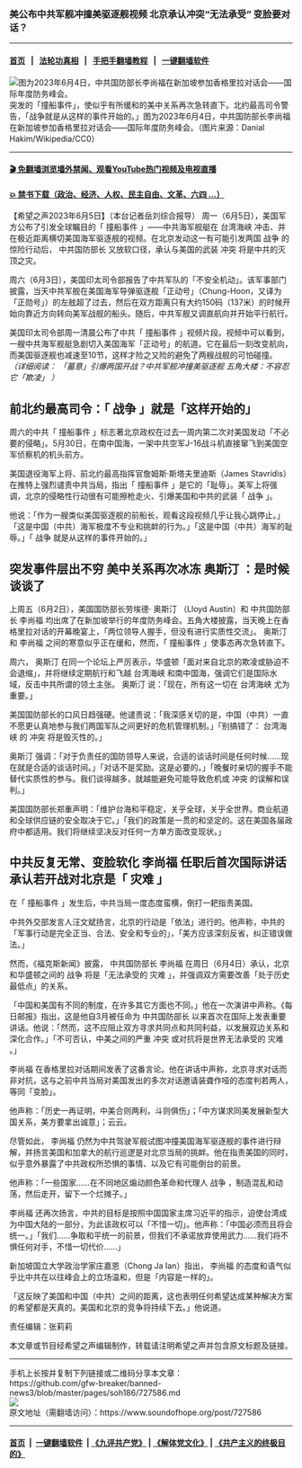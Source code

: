 ### 美公布中共军舰冲撞美驱逐舰视频 北京承认冲突“无法承受” 变脸要对话？
------------------------

#### [首页](https://github.com/gfw-breaker/banned-news3/blob/master/README.md) &nbsp;&nbsp;|&nbsp;&nbsp; [法轮功真相](https://github.com/begood0513/basic/blob/master/README.md)  &nbsp;&nbsp;|&nbsp;&nbsp; [手把手翻墙教程](https://github.com/gfw-breaker/guides/wiki)  &nbsp;&nbsp;|&nbsp;&nbsp; [一键翻墙软件](https://github.com/gfw-breaker/nogfw/blob/master/README.md)  



<div><img alt="图为2023年6月4日，中共国防部长李尚福在新加坡参加香格里拉对话会——国际年度防务峰会。" src="https://img.soundofhope.org/2023-06/1686012883653.jpg"/>
<br/><figcaption class="caption">
 突发的「撞船事件」，使似乎有所缓和的美中关系再次急转直下。北约最高司令警告，「战争就是从这样的事件开始的。」图为2023年6月4日，中共国防部长李尚福在新加坡参加香格里拉对话会——国际年度防务峰会。（图片来源：Danial Hakim/Wikipedia/CC0）
</figcaption></div><hr/>

#### [ 🎬  免翻墙浏览墙外禁闻、观看YouTube热门视频及电视直播](https://github.com/gfw-breaker/HelloWorld)

#### [ 💥  禁书下载（政治、经济、人权、民主自由、文革、六四 ...）](https://github.com/gfw-breaker/books/blob/master/README.md)

<div><div class="Content__Wrapper sc-1bvya0-0 elmmKw article_body" data-checkusr="" itemprop="articleBody">
 <div id="post_place_1">
 </div>
 <p class="meta-top">
  <span class="meta">
   【希望之声2023年6月5日】（本台记者岳刘综合报导）
  </span>
  周一（6月5日），美国军方公布了引发全球瞩目的「
  <ok href="/term/94074">
   撞船事件
  </ok>
  」——中共海军舰艇在
  <ok href="/term/616986">
   台湾海峡
  </ok>
  冲击、并在极近距离横切美国海军驱逐舰的视频。在北京发动这一有可能引发两国
  <ok href="/term/15098">
   战争
  </ok>
  的惊险行动后，
  <ok href="/term/724904">
   中共国防部长
  </ok>
  又放软口径，承认与美国的武装
  <ok href="/term/61721">
   冲突
  </ok>
  将是中共的灭顶之灾。
 </p>
 <p>
  周六（6月3日），美国印太司令部报告了中共军队的「不安全机动」。该军事部门披露，当天中共军舰在美国海军导弹驱逐舰「正动号」（Chung-Hoon，又译为「正勋号」）的左舷超了过去，然后在双方距离只有大约150码（137米）的时候开始向靠近方向转向美军战舰的船头。随后，中共军舰又调直航向并开始平行航行。
 </p>
 <p>
  美国印太司令部周一清晨公布了中共「
  <ok href="/term/94074">
   撞船事件
  </ok>
  」视频片段。视频中可以看到，一艘中共海军舰艇急剧切入美国海军「正动号」的航道。它在最后一刻改变航向，而美国驱逐舰也减速至10节，这样才险之又险的避免了两艘战舰的可怕碰撞。
  <em>
   （详细阅读：
   <ok href="https://www.soundofhope.org/post/727256">
    「蓄意」引爆两国开战？中共军舰冲撞美驱逐舰 五角大楼：不容忍它「欺凌」
   </ok>
   ）
  </em>
 </p>
 <div class="soh-embed">
  <div class="soh-embed-inner">
   <div class="iframely-youtube iframely-player iframely-embed">
    <div class="iframely-responsive">
    </div>
   </div>
  </div>
 </div>
 <h2>
  <strong>
   前北约最高司令：「
   <ok href="/term/15098">
    战争
   </ok>
   」就是「这样开始的」
  </strong>
 </h2>
 <p>
  周六的中共「
  <ok href="/term/94074">
   撞船事件
  </ok>
  」标志著北京政权在过去一周内第二次对美国发动「不必要的侵略」。5月30日，在南中国海，一架中共空军J-16战斗机直接窜飞到美国空军侦察机的机头前方。
 </p>
 <p>
  美国退役海军上将、前北约最高指挥官詹姆斯·斯塔夫里迪斯（James Stavridis）在推特上强烈谴责中共当局，指出「
  <ok href="/term/94074">
   撞船事件
  </ok>
  」是它的「耻辱」。美军上将强调，北京的侵略性行动很有可能擦枪走火、引爆美国和中共的武装「
  <ok href="/term/15098">
   战争
  </ok>
  」。
 </p>
 <p>
  他说：「作为一艘类似美国驱逐舰的前船长，观看这段视频几乎让我心跳停止。」「这是中国（中共）海军极度不专业和挑衅的行为。」「这是中国（中共）海军的耻辱。」「
  <ok href="/term/15098">
   战争
  </ok>
  就是从这样的事件开始的。」
 </p>
 <h2>
  <strong>
   突发事件层出不穷 美中关系再次冰冻
   <ok href="/term/102434">
    奥斯汀
   </ok>
   ：是时候谈谈了
  </strong>
 </h2>
 <p>
  上周五（6月2日），美国国防部长劳埃德·
  <ok href="/term/102434">
   奥斯汀
  </ok>
  （Lloyd Austin）和
  <ok href="/term/724904">
   中共国防部长
  </ok>
  <ok href="/term/10966">
   李尚福
  </ok>
  均出席了在新加坡举行的年度防务峰会。五角大楼披露，当天晚上在香格里拉对话的开幕晚宴上，「两位领导人握手，但没有进行实质性交流」。
  <ok href="/term/102434">
   奥斯汀
  </ok>
  和
  <ok href="/term/10966">
   李尚福
  </ok>
  之间的寒意似乎正在缓和，然而，「
  <ok href="/term/94074">
   撞船事件
  </ok>
  」使事态再次急转直下。
 </p>
 <p>
  周六，
  <ok href="/term/102434">
   奥斯汀
  </ok>
  在同一个论坛上严厉表示，华盛顿「面对来自北京的欺凌或胁迫不会退缩」，并将继续定期航行和飞越
  <ok href="/term/616986">
   台湾海峡
  </ok>
  和南中国海，强调它们是国际水域，反击中共所谓的领土主张。
  <ok href="/term/102434">
   奥斯汀
  </ok>
  说：「现在，所有这一切在
  <ok href="/term/616986">
   台湾海峡
  </ok>
  尤为重要。」
 </p>
 <p>
  美国国防部长的口风日趋强硬。他谴责说：「我深感关切的是，中国（中共）一直不愿更认真地参与我们两国军队之间更好的危机管理机制。」「别搞错了：
  <ok href="/term/616986">
   台湾海峡
  </ok>
  的
  <ok href="/term/61721">
   冲突
  </ok>
  将是毁灭性的。」
 </p>
 <p>
  <ok href="/term/102434">
   奥斯汀
  </ok>
  强调：「对于负责任的国防领导人来说，合适的谈话时间是任何时候……现在就是合适的谈话时间。」「对话不是奖励。这是必要的。」「晚餐时亲切的握手不能替代实质性的参与。我们谈得越多，就越能避免可能导致危机或
  <ok href="/term/61721">
   冲突
  </ok>
  的误解和误判。」
 </p>
 <p>
  美国国防部长郑重声明：「维护台海和平稳定，关乎全球，关乎全世界。商业航道和全球供应链的安全取决于它。」「我们的政策是一贯的和坚定的。这在美国各届政府中都适用。我们将继续坚决反对任何一方单方面改变现状。」
 </p>
 <h2>
  <strong>
   中共反复无常、变脸软化
   <ok href="/term/10966">
    李尚福
   </ok>
   任职后首次国际讲话 承认若开战对北京是「
   <ok href="/term/2054">
    灾难
   </ok>
   」
  </strong>
 </h2>
 <p>
  在「
  <ok href="/term/94074">
   撞船事件
  </ok>
  」发生后，中共当局一度态度蛮横，倒打一耙指责美国。
 </p>
 <p>
  中共外交部发言人汪文斌扬言，北京的行动是「依法」进行的。他声称，中共的「军事行动是完全正当、合法、安全和专业的」，「美方应该深刻反省，纠正错误做法。」
 </p>
 <p>
  然而，《福克斯新闻》披露，
  <ok href="/term/724904">
   中共国防部长
  </ok>
  <ok href="/term/10966">
   李尚福
  </ok>
  在周日（6月4日）承认，北京和华盛顿之间的
  <ok href="/term/15098">
   战争
  </ok>
  将是「无法承受的
  <ok href="/term/2054">
   灾难
  </ok>
  」，并强调双方需要改善「处于历史最低点」的关系。
 </p>
 <p>
  「中国和美国有不同的制度，在许多其它方面也不同。」他在一次演讲中声称。《每日邮报》指出，这是他自3月被任命为
  <ok href="/term/724904">
   中共国防部长
  </ok>
  以来首次在国际上发表重要讲话。他说：「然而，这不应阻止双方寻求共同点和共同利益，以发展双边关系和深化合作。」「不可否认，中美之间的严重
  <ok href="/term/61721">
   冲突
  </ok>
  或对抗将是世界无法承受的
  <ok href="/term/2054">
   灾难
  </ok>
  。」
 </p>
 <p>
  <ok href="/term/10966">
   李尚福
  </ok>
  在香格里拉对话期间发表了这番言论。他在讲话中声称，北京寻求对话而非对抗，这与之前中共当局对美国发出的多次对话邀请装聋作哑的态度判若两人，等同「变脸」。
 </p>
 <p>
  他声称：「历史一再证明，中美合则两利，斗则俱伤」；「中方谋求同美发展新型大国关系，美方要拿出诚意」；云云。
 </p>
 <p>
  尽管如此，
  <ok href="/term/10966">
   李尚福
  </ok>
  仍然为中共驾驶军舰试图冲撞美国海军驱逐舰的事件进行辩解，并扬言美国和加拿大的航行巡逻是对北京当局的挑衅。他在指责美国的同时，似乎意外暴露了中共政权所恐惧的事情、以及它有可能倒台的前景。
 </p>
 <p>
  他声称：「一些国家……在不同地区煽动颜色革命和代理人
  <ok href="/term/15098">
   战争
  </ok>
  ，制造混乱和动荡，然后走开，留下一个烂摊子。」
 </p>
 <p>
  <ok href="/term/10966">
   李尚福
  </ok>
  还再次扬言，中共的目标是按照中国国家主席习近平的指示，迫使台湾成为中国大陆的一部分，为此该政权可以「不惜一切」。他声称：「中国必须而且将会统一。」「我们……争取和平统一的前景，但我们不承诺放弃使用武力……我们将不惧任何对手，不惜一切代价……」
 </p>
 <p>
  新加坡国立大学政治学家庄嘉恩（Chong Ja Ian）指出，
  <ok href="/term/10966">
   李尚福
  </ok>
  的态度和语气似乎比中共在以往峰会上的立场温和，但是「内容是一样的」。
 </p>
 <p>
  「这反映了美国和中国（中共）之间的距离，这也表明任何希望达成某种解决方案的希望都是天真的。美国和北京的竞争将持续下去。」他说道。
 </p>
 <p class="meta-btm">
  责任编辑：张莉莉
 </p>
 <p class="meta-btm">
  本文章或节目经希望之声编辑制作，转载请注明希望之声并包含原文标题及链接。
 </p>
</div>
</div>
<hr/>
手机上长按并复制下列链接或二维码分享本文章：<br/>
https://github.com/gfw-breaker/banned-news3/blob/master/pages/soh186/727586.md <br/>
<a href='https://github.com/gfw-breaker/banned-news3/blob/master/pages/soh186/727586.md'><img src='https://github.com/gfw-breaker/banned-news3/blob/master/pages/soh186/727586.md.png'/></a> <br/>
原文地址（需翻墙访问）：https://www.soundofhope.org/post/727586


------------------------
#### [首页](https://github.com/gfw-breaker/banned-news3/blob/master/README.md) &nbsp;|&nbsp; [一键翻墙软件](https://github.com/gfw-breaker/nogfw/blob/master/README.md) &nbsp;| [《九评共产党》](https://github.com/gfw-breaker/9ping.md/blob/master/README.md#九评之一评共产党是什么) | [《解体党文化》](https://github.com/gfw-breaker/jtdwh.md/blob/master/README.md) | [《共产主义的终极目的》](https://github.com/gfw-breaker/gczydzjmd.md/blob/master/README.md)


<img src='http://gfw-breaker.win/banned-news3/pages/soh186/727586.md' width='0px' height='0px'/>